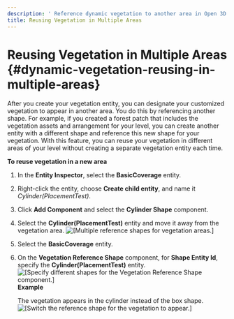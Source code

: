 ```yaml
---
description: ' Reference dynamic vegetation to another area in Open 3D Engine. '
title: Reusing Vegetation in Multiple Areas
---
```

# Reusing Vegetation in Multiple Areas {#dynamic-vegetation-reusing-in-multiple-areas}

After you create your vegetation entity, you can designate your customized vegetation to appear in another area\. You do this by referencing another shape\. For example, if you created a forest patch that includes the vegetation assets and arrangement for your level, you can create another entity with a different shape and reference this new shape for your vegetation\. With this feature, you can reuse your vegetation in different areas of your level without creating a separate vegetation entity each time\.

**To reuse vegetation in a new area**

1. In the **Entity Inspector**, select the **BasicCoverage** entity\.

1. Right\-click the entity, choose **Create child entity**, and name it *Cylinder\(PlacementTest\)*\.

1. Click **Add Component** and select the **Cylinder Shape** component\.

1. Select the **Cylinder\(PlacementTest\)** entity and move it away from the vegetation area\.
![\[Multiple reference shapes for vegetation areas.\]](/images/user-guide/vegetation/dynamic/create-new-vegetation-reference-area.png)

1. Select the **BasicCoverage** entity\.

1. On the **Vegetation Reference Shape** component, for **Shape Entity Id**, specify the **Cylinder\(PlacementTest\)** entity\.
![\[Specify different shapes for the Vegetation Reference Shape component.\]](/images/user-guide/vegetation/dynamic/create-new-vegetation-reference-area-1.png)
**Example**

   The vegetation appears in the cylinder instead of the box shape\.
![\[Switch the reference shape for the vegetation to appear.\]](/images/user-guide/vegetation/dynamic/create-new-vegetation-reference-area-2.png)